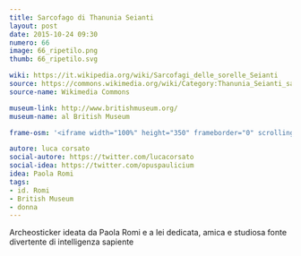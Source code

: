 ```yaml
---
title: Sarcofago di Thanunia Seianti
layout: post
date: 2015-10-24 09:30
numero: 66
image: 66_ripetilo.png
thumb: 66_ripetilo.svg

wiki: https://it.wikipedia.org/wiki/Sarcofagi_delle_sorelle_Seianti
source: https://commons.wikimedia.org/wiki/Category:Thanunia_Seianti_sarcophagus
source-name: Wikimedia Commons

museum-link: http://www.britishmuseum.org/
museum-name: al British Museum

frame-osm: '<iframe width="100%" height="350" frameborder="0" scrolling="no" marginheight="0" marginwidth="0" src="http://www.openstreetmap.org/export/embed.html?bbox=-0.12978136539459229%2C51.51822363035807%2C-0.12559711933135986%2C51.5206370078491&amp;layer=mapnik&amp;marker=51.51943033508939%2C-0.12768924236297607" style="border: 1px solid black"></iframe><br/><small><a href="http://www.openstreetmap.org/?mlat=51.51943&amp;mlon=-0.12769#map=18/51.51943/-0.12769">Visualizza mappa ingrandita</a></small>'

autore: luca corsato
social-autore: https://twitter.com/lucacorsato
social-idea: https://twitter.com/opuspaulicium
idea: Paola Romi
tags:
- id. Romi
- British Museum
- donna
---
```



Archeosticker ideata da Paola Romi e a lei dedicata, amica e studiosa fonte divertente di intelligenza sapiente